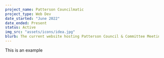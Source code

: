 ```yaml
---
project_name: Patterson Councilmatic
project_type: Web Dev
date_started: "June 2022"
date_ended: Present
status: Active
img_src: "assets/icons/idea.jpg"
blurb: The current website hosting Patterson Council & Committee Meetings/Agendas can be hard to navigate, and harder to find. We hope to create a better alternative.
---
```

This is an example